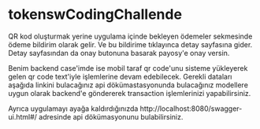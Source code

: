 # tokenswCodingChallende
QR kod oluşturmak yerine uygulama içinde bekleyen ödemeler sekmesinde ödeme bildirim olarak gelir.
Ve bu bildirime tıklayınca detay sayfasına gider.
Detay sayfasından da  onay butonuna basarak payosy'e onay versin.
 
Benim backend case'imde ise mobil taraf qr code'unu sisteme yükleyerek gelen qr code text'iyle işlemlerine devam edebilecek. Gerekli dataları aşağıda linkini bulacağınız api dökümastasyonunda bulacağınız modellere uygun olarak backend'e göndererek transaction işlemlerinizi yapabilirsiniz.

Ayrıca uygulamayı ayağa kaldırdığınızda http://localhost:8080/swagger-ui.html#/ adresinde api dökümasyonunu bulabilirsiniz.
 
 
